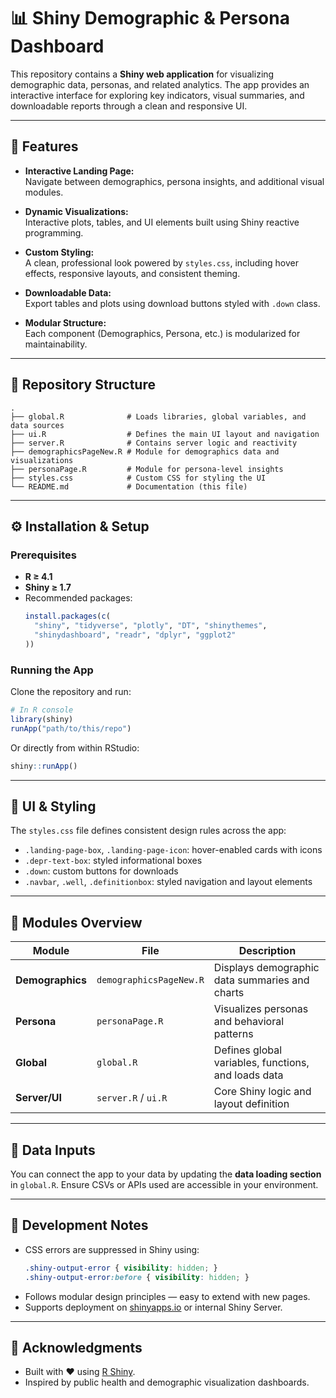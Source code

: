 # 📊 Shiny Demographic & Persona Dashboard

This repository contains a **Shiny web application** for visualizing demographic data, personas, and related analytics. The app provides an interactive interface for exploring key indicators, visual summaries, and downloadable reports through a clean and responsive UI.

---

## 🚀 Features

- **Interactive Landing Page:**  
  Navigate between demographics, persona insights, and additional visual modules.

- **Dynamic Visualizations:**  
  Interactive plots, tables, and UI elements built using Shiny reactive programming.

- **Custom Styling:**  
  A clean, professional look powered by `styles.css`, including hover effects, responsive layouts, and consistent theming.

- **Downloadable Data:**  
  Export tables and plots using download buttons styled with `.down` class.

- **Modular Structure:**  
  Each component (Demographics, Persona, etc.) is modularized for maintainability.

---

## 🧩 Repository Structure

```
.
├── global.R              # Loads libraries, global variables, and data sources
├── ui.R                  # Defines the main UI layout and navigation
├── server.R              # Contains server logic and reactivity
├── demographicsPageNew.R # Module for demographics data and visualizations
├── personaPage.R         # Module for persona-level insights
├── styles.css            # Custom CSS for styling the UI
└── README.md             # Documentation (this file)
```

---

## ⚙️ Installation & Setup

### Prerequisites

- **R ≥ 4.1**
- **Shiny ≥ 1.7**
- Recommended packages:
  ```r
  install.packages(c(
    "shiny", "tidyverse", "plotly", "DT", "shinythemes",
    "shinydashboard", "readr", "dplyr", "ggplot2"
  ))
  ```

### Running the App

Clone the repository and run:

```r
# In R console
library(shiny)
runApp("path/to/this/repo")
```

Or directly from within RStudio:

```r
shiny::runApp()
```

---

## 🎨 UI & Styling

The `styles.css` file defines consistent design rules across the app:
- `.landing-page-box`, `.landing-page-icon`: hover-enabled cards with icons  
- `.depr-text-box`: styled informational boxes  
- `.down`: custom buttons for downloads  
- `.navbar`, `.well`, `.definitionbox`: styled navigation and layout elements  

---

## 🧠 Modules Overview

| Module | File | Description |
|--------|------|--------------|
| **Demographics** | `demographicsPageNew.R` | Displays demographic data summaries and charts |
| **Persona** | `personaPage.R` | Visualizes personas and behavioral patterns |
| **Global** | `global.R` | Defines global variables, functions, and loads data |
| **Server/UI** | `server.R` / `ui.R` | Core Shiny logic and layout definition |

---

## 📁 Data Inputs

You can connect the app to your data by updating the **data loading section** in `global.R`. Ensure CSVs or APIs used are accessible in your environment.

---

## 🧪 Development Notes

- CSS errors are suppressed in Shiny using:
  ```css
  .shiny-output-error { visibility: hidden; }
  .shiny-output-error:before { visibility: hidden; }
  ```
- Follows modular design principles — easy to extend with new pages.
- Supports deployment on [shinyapps.io](https://www.shinyapps.io/) or internal Shiny Server.

---

## 🙌 Acknowledgments

- Built with ❤️ using [R Shiny](https://shiny.posit.co/).  
- Inspired by public health and demographic visualization dashboards.
